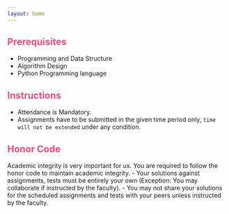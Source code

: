 ```yaml
---
layout: home
---
```

<h2 style="color: #ee4c7c;"><b>Prerequisites</b></h2>

- Programming and Data Structure
- Algorithm Design
- Python Programming language

<h2 style="color: #ee4c7c;"><b>Instructions</b></h2>

- Attendance is Mandatory.
- Assignments have to be submitted in the given time period only, `time will not be extended` under any condition.

<h2 style="color: #ee4c7c;"><b>Honor Code</b></h2>
Academic integrity is very important for us. You are required to follow the honor code to maintain academic integrity.
- Your solutions against assignments, tests must be entirely your own (Exception: You may collaborate if instructed by the faculty).
- You may not share your solutions for the scheduled assignments and tests with your peers unless instructed by the faculty.
